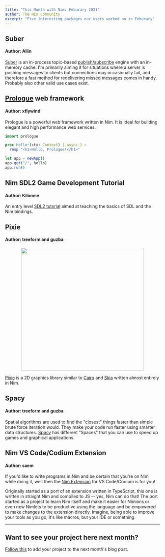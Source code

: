 ```yaml
---
title: "This Month with Nim: Feburary 2021"
author: The Nim Community
excerpt: "Five interesting packages our users worked on in Feburary"
---
```



## Suber

#### Author: Allin

[Suber](https://github.com/olliNiinivaara/Suber) is an in-process topic-based [publish/subscribe](https://en.wikipedia.org/wiki/Publish%E2%80%93subscribe_pattern) engine with an in-memory cache.
I'm primarily aiming it for situations where a server is pushing messages to clients but connections may occasionally fail, and therefore a fast method for redelivering missed messages comes in handy.
Probably also other valid use cases exist.


## [Prologue](https://github.com/planety/prologue) web framework

#### Author: xflywind

Prologue is a powerful web framework written in Nim.
It is ideal for building elegant and high performance web services.
```nim
import prologue

proc hello*(ctx: Context) {.async.} =
  resp "<h1>Hello, Prologue!</h1>"

let app = newApp()
app.get("/", hello)
app.run()
```

## Nim SDL2 Game Development Tutorial

#### Author: Kiloneie

An entry level [SDL2 tutorial](https://www.youtube.com/watch?v=x76fT8GG0Pk) aimed at teaching the basics of SDL and the Nim bindings.



## Pixie

#### Author: treeform and guzba 

<p style="text-align: center;">
  <img width="auto" height="400" src="{{ site.baseurl }}/assets/thismonthwithnim/2021-03/pixie.png">
</p>

[Pixie](https://github.com/treeform/pixie) is a 2D graphics library similar to [Cairo](https://www.cairographics.org/) and [Skia](https://skia.org/) written almost entirely in Nim.


## Spacy

#### Author: treeform and guzba 

Spatial algorithms are used to find the "closest" things faster than simple brute force iteration would.
They make your code run faster using smarter data structures.
[Spacy](https://github.com/treeform/spacy) has different "Spaces" that you can use to speed up games and graphical applications.


## Nim VS Code/Codium Extension

#### Author: saem

If you'd like to write programs in Nim and be certain that you're on Nim while doing it, well then the [Nim Extension](https://github.com/saem/vscode-nim) for VS Code/Codium is for you!

Originally started as a port of an extension written in TypeScript, this one is written in straight Nim and compiled to JS -- yes, Nim can do that!
The port started as a project to learn Nim itself and make it easier for Nimions or even new Nimlets to be productive using the language and be empowered to make changes to the extension directly.
Imagine, being able to improve your tools as you go, it's like macros, but your IDE or something.



----

## Want to see your project here next month?

[Follow this](https://github.com/beef331/website) to add your project to the next month's blog post.
